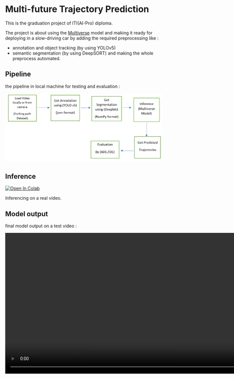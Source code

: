 
# Multi-future Trajectory Prediction


This is the graduation project of ITI(AI-Pro) diploma.

The project is about using the [Multiverse](https://github.com/JunweiLiang/Multiverse) model 
and making it ready for deploying
in a slow-driving car by adding the required preprocessing like :

- annotation and object tracking (by using YOLOv5)
- semantic segmentation (by using DeepSORT) 
and making the whole preprocess automated.






## Pipeline
the pipeline in local machine for testing and evaluation :

![App Screenshot](readme_res\pipeline.PNG)


## Inference

[![Open In Colab](https://colab.research.google.com/assets/colab-badge.svg)](https://colab.research.google.com/drive/1djvYdiGALytXtPYzYEGwSLzoRH7QA3AJ?usp=sharing)

Inferencing on a real video.

## Model output
final model output on a test video :

<video src='readme_res\download.mp4' width=900/>